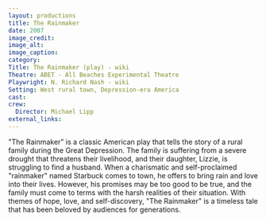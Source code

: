 ```yaml
---
layout: productions
title: The Rainmaker
date: 2007
image_credit:
image_alt:
image_caption:
category:
Title: The Rainmaker (play) - wiki
Theatre: ABET - All Beaches Experimental Theatre
Playwright: N. Richard Nash - wiki
Setting: West rural town, Depression-era America
cast:
crew:
  Director: Michael Lipp
external_links:
---
```


"The Rainmaker" is a classic American play that tells the story of a rural family during the Great Depression. The family is suffering from a severe drought that threatens their livelihood, and their daughter, Lizzie, is struggling to find a husband. When a charismatic and self-proclaimed "rainmaker" named Starbuck comes to town, he offers to bring rain and love into their lives. However, his promises may be too good to be true, and the family must come to terms with the harsh realities of their situation. With themes of hope, love, and self-discovery, "The Rainmaker" is a timeless tale that has been beloved by audiences for generations.
